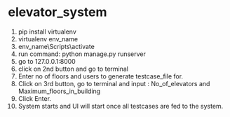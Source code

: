 # elevator_system
1. pip install virtualenv
2. virtualenv env_name
3. env_name\Scripts\activate
4. run command: python manage.py runserver
5. go to 127.0.0.1:8000
6. click on 2nd button and go to terminal
7. Enter no of floors and users to generate testcase_file for.
8. Click on 3rd button, go to terminal and input : No_of_elevators and Maximum_floors_in_building
9. Click Enter.
10. System starts and UI will start once all testcases are fed to the system.
